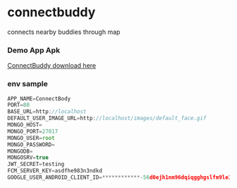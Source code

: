# connectbuddy
connects nearby buddies through map

### Demo App Apk
[ConnectBuddy download here][testbuild]


### env sample
```javascript
APP_NAME=ConnectBody
PORT=80
BASE_URL=http://localhost
DEFAULT_USER_IMAGE_URL=http://localhost/images/default_face.gif
MONGO_HOST=
MONGO_PORT=27017
MONGO_USER=root
MONGO_PASSWORD=
MONGODB=
MONGOSRV=true
JWT_SECRET=testing
FCM_SERVER_KEY=asdfhe983n3ndkd
GOOGLE_USER_ANDROID_CLIENT_ID=************-56d0ejh1nm96dqiqgghgslfm9le1762d.apps.googleusercontent.com
```
[testbuild]: https://github.com/saikatdutta1991/ReactNativeDemo/blob/master/screenshots/app-release.apk "ConnectBuddy"
